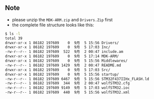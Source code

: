## Note
- please unzip the `MDK-ARM.zip` and `Drivers.Zip` first
- the complete file structure looks like this:
``` bash
$ ls -l
total 39
drwxr-xr-x 1 86182 197609    0  9月  5 15:56 Drivers/
drwxr-xr-x 1 86182 197609    0  9月  5 17:03 Inc/
-rw-r--r-- 1 86182 197609  522  9月  2 00:47 include.am
drwxr-xr-x 1 86182 197609    0  9月  5 17:14 MDK-ARM/
drwxr-xr-x 1 86182 197609    0  9月  5 15:56 Middlewares/
-rw-r--r-- 1 86182 197609 1429  9月  2 00:47 README.md
drwxr-xr-x 1 86182 197609    0  9月  5 17:03 Src/
drwxr-xr-x 1 86182 197609    0  9月  5 15:56 startup/
-rw-r--r-- 1 86182 197609 6467  9月  5 15:56 STM32F437IIHx_FLASH.ld
-rw-r--r-- 1 86182 197609  344  9月  2 00:47 wolfSTM32.cfg
-rw-r--r-- 1 86182 197609 9149  9月  5 17:03 wolfSTM32.ioc
-rw-r--r-- 1 86182 197609  440  9月  5 15:56 wolfSTM32.xml

```